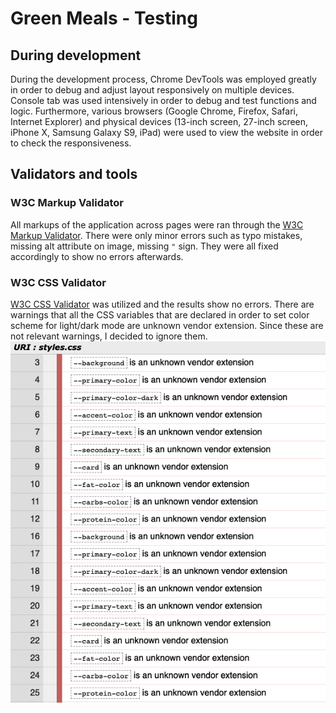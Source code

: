 # Green Meals - Testing
## During development
During the development process, Chrome DevTools was employed greatly in order to debug and adjust layout responsively on multiple devices. Console tab was used intensively in order to debug and test functions and logic. Furthermore, various browsers (Google Chrome, Firefox, Safari, Internet Explorer) and physical devices (13-inch screen, 27-inch screen, iPhone X, Samsung Galaxy S9, iPad) were used to view the website in order to check the responsiveness.

## Validators and tools
### W3C Markup Validator
All markups of the application across pages were ran through the [W3C Markup Validator](https://validator.w3.org/nu/). There were only minor errors such as typo mistakes, missing alt attribute on image, missing `"` sign. They were all fixed accordingly to show no errors afterwards.

### W3C CSS Validator
[W3C CSS Validator](https://jigsaw.w3.org/css-validator/) was utilized and the results show no errors. There are warnings that all the CSS variables that are declared in order to set color scheme for light/dark mode are unknown vendor extension. Since these are not relevant warnings, I decided to ignore them.
![CSS validator warnings](readme/css-validator-warnings.png)
